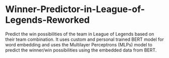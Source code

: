 # Winner-Predictor-in-League-of-Legends-Reworked 
Predict the win possibilities of the team in League of Legends based on their team combination. It uses custom and personal trained BERT model for word embedding and uses the Multilayer Perceptrons (MLPs) model to predict the winner/win possibilities using the embedded data from BERT.
